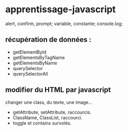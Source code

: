 # apprentissage-javascript

alert, confirm, prompt;
variable, constante;
console.log;

## récupération de données :
- getElementById
- getElementsByTagName
- getElementsByName
- querySelector
- querySelectorAll

## modifier du HTML par javascript

changer une class, du texte, une image...
- getAttribute, setAttribute, raccourcis. 
- ClassName, ClassList, raccourci. 
- toggle et contains survolés. 
